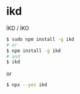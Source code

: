 # ikd

İKD / İKO

```sh
$ sudo npm install -g ikd
# or
$ npm install -g ikd
# and
$ ikd
```

or

```sh
$ npx --yes ikd
```
